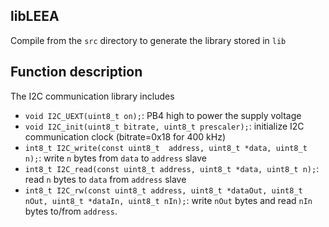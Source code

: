 ## libLEEA

Compile from the ``src`` directory to generate the library
stored in ``lib``

## Function description

The I2C communication library includes
* ``void I2C_UEXT(uint8_t on);``: PB4 high to power the supply voltage
* ``void I2C_init(uint8_t bitrate, uint8_t prescaler);``: initialize I2C communication clock (bitrate=0x18 for 400 kHz)
* ``int8_t I2C_write(const uint8_t  address, uint8_t *data, uint8_t n);``: write ``n`` bytes from ``data`` to
``address`` slave
* ``int8_t I2C_read(const uint8_t address, uint8_t *data, uint8_t n);``: read ``n`` bytes to ``data`` from
``address`` slave
* ``int8_t I2C_rw(const uint8_t address, uint8_t *dataOut, uint8_t nOut, uint8_t *dataIn, uint8_t nIn);``: write
``nOut`` bytes and read ``nIn`` bytes to/from ``address``.
